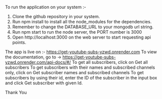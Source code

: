 To run the application on your system :-
1) Clone the github repository in your system.
2) Run npm install to install all the node_modules for the dependencies.
3) Remember to change the DATABASE_URL to your mongodb url string.
4) Run npm start to run the node server, the PORT number is 3000
5) Open http://localhost:3000 on the web server to start requesting api points.

The app is live on :- https://get-youtube-subs-yzwd.onrender.com
To view the documentation, go to -> https://get-youtube-subs-yzwd.onrender.com/api-docs/#/
To get all subscribers, click on Get all subscribers
To get subscribers with their names and subscribed channels only, click on Get subscriber names and subscribed channels
To get subscribers by using their id, enter the ID of the subscriber in the input box and click Get subscriber with given Id.

Thank You
